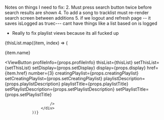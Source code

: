 Notes on things I need to fix: 
2. Must press search button twice before search results are shown 
4. To add a song to tracklist must re-render search screen between additions 
5. if we logout and refresh page -- it saves isLogged as truec--- cant have things like a list based on is logged
- Really to fix playlist views because its all fucked up


{thisList.map((item, index) => (
                    <div key={index}>
                        <p>{item.name}</p>
                        <ViewButton 
                            profileInfo={props.profileInfo}
                            thisList={thisList}
                            setThisList={setThisList}
                            setDisplay={props.setDisplay} 
                            display={props.display} 
                            href={item.href} 
                            number={3} 
                            creatingPlaylist={props.creatingPlaylist} 
                            setCreatingPlaylist={props.setCreatingPlaylist}
                            playlistDescription={props.playlistDescription}
                            playlistTitle={props.playlistTitle}
                            setPlaylistDescription={props.setPlaylistDescription}
                            setPlaylistTitle={props.setPlaylistTitle}
                          
                        />
                    </div>
                ))}